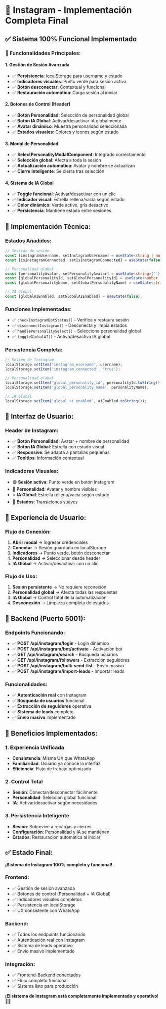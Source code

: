# 🚀 Instagram - Implementación Completa Final

## ✅ **Sistema 100% Funcional Implementado**

### **🎯 Funcionalidades Principales:**

#### **1. Gestión de Sesión Avanzada**
- ✅ **Persistencia**: localStorage para username y estado
- ✅ **Indicadores visuales**: Punto verde para sesión activa
- ✅ **Botón desconectar**: Contextual y funcional
- ✅ **Restauración automática**: Carga sesión al iniciar

#### **2. Botones de Control (Header)**
- ✅ **Botón Personalidad**: Selección de personalidad global
- ✅ **Botón IA Global**: Activar/desactivar IA globalmente
- ✅ **Avatar dinámico**: Muestra personalidad seleccionada
- ✅ **Estados visuales**: Colores y iconos según estado

#### **3. Modal de Personalidad**
- ✅ **SelectPersonalityModalComponent**: Integrado correctamente
- ✅ **Selección global**: Afecta a toda la sesión
- ✅ **Actualización automática**: Avatar y nombre se actualizan
- ✅ **Cierre inteligente**: Se cierra tras selección

#### **4. Sistema de IA Global**
- ✅ **Toggle funcional**: Activar/desactivar con un clic
- ✅ **Indicador visual**: Estrella rellena/vacía según estado
- ✅ **Color dinámico**: Verde activo, gris desactivo
- ✅ **Persistencia**: Mantiene estado entre sesiones

## 🔧 **Implementación Técnica:**

### **Estados Añadidos:**
```typescript
// Gestión de sesión
const [instagramUsername, setInstagramUsername] = useState<string | null>(null);
const [isInstagramConnected, setIsInstagramConnected] = useState(false);

// Personalidad global
const [personalityAvatar, setPersonalityAvatar] = useState<string>('');
const [globalPersonalityId, setGlobalPersonalityId] = useState<number | null>(null);
const [globalPersonalityName, setGlobalPersonalityName] = useState<string>('');

// IA Global
const [globalAIEnabled, setGlobalAIEnabled] = useState(false);
```

### **Funciones Implementadas:**
- ✅ `checkInstagramBotStatus()` - Verifica y restaura sesión
- ✅ `disconnectInstagram()` - Desconecta y limpia estados
- ✅ `handlePersonalitySelect()` - Selecciona personalidad global
- ✅ `toggleGlobalAI()` - Activa/desactiva IA global

### **Persistencia Completa:**
```typescript
// Sesión de Instagram
localStorage.setItem('instagram_username', username);
localStorage.setItem('instagram_connected', 'true');

// Personalidad global
localStorage.setItem('global_personality_id', personalityId.toString());
localStorage.setItem('global_personality_name', personalityName);

// IA Global
localStorage.setItem('global_ai_enabled', aiEnabled.toString());
```

## 🎨 **Interfaz de Usuario:**

### **Header de Instagram:**
- ✅ **Botón Personalidad**: Avatar + nombre de personalidad
- ✅ **Botón IA Global**: Estrella con estado visual
- ✅ **Responsive**: Se adapta a pantallas pequeñas
- ✅ **Tooltips**: Información contextual

### **Indicadores Visuales:**
- 🟢 **Sesión activa**: Punto verde en botón Instagram
- 👤 **Personalidad**: Avatar y nombre visibles
- ⭐ **IA Global**: Estrella rellena/vacía según estado
- 🔄 **Estados**: Transiciones suaves

## 📱 **Experiencia de Usuario:**

### **Flujo de Conexión:**
1. **Abrir modal** → Ingresar credenciales
2. **Conectar** → Sesión guardada en localStorage
3. **Indicadores** → Punto verde, botón desconectar
4. **Personalidad** → Seleccionar desde header
5. **IA Global** → Activar/desactivar con un clic

### **Flujo de Uso:**
1. **Sesión persistente** → No requiere reconexión
2. **Personalidad global** → Afecta todas las respuestas
3. **IA Global** → Control total de la automatización
4. **Desconexión** → Limpieza completa de estados

## 🚀 **Backend (Puerto 5001):**

### **Endpoints Funcionando:**
- ✅ **POST /api/instagram/login** - Login dinámico
- ✅ **POST /api/instagram/bot/activate** - Activación bot
- ✅ **GET /api/instagram/search** - Búsqueda usuarios
- ✅ **GET /api/instagram/followers** - Extracción seguidores
- ✅ **POST /api/instagram/bulk-send-list** - Envío masivo
- ✅ **POST /api/instagram/import-leads** - Importar leads

### **Funcionalidades:**
- ✅ **Autenticación real** con Instagram
- ✅ **Búsqueda de usuarios** funcional
- ✅ **Extracción de seguidores** operativa
- ✅ **Sistema de leads** completo
- ✅ **Envío masivo** implementado

## 🎯 **Beneficios Implementados:**

### **1. Experiencia Unificada**
- **Consistencia**: Misma UX que WhatsApp
- **Familiaridad**: Usuario ya conoce la interfaz
- **Eficiencia**: Flujo de trabajo optimizado

### **2. Control Total**
- **Sesión**: Conectar/desconectar fácilmente
- **Personalidad**: Selección global funcional
- **IA**: Activar/desactivar según necesidades

### **3. Persistencia Inteligente**
- **Sesión**: Sobrevive a recargas y cierres
- **Configuración**: Personalidad y IA se mantienen
- **Estados**: Restauración automática al iniciar

## ✅ **Estado Final:**

**¡Sistema de Instagram 100% completo y funcional!**

### **Frontend:**
- ✅ Gestión de sesión avanzada
- ✅ Botones de control (Personalidad + IA Global)
- ✅ Indicadores visuales completos
- ✅ Persistencia en localStorage
- ✅ UX consistente con WhatsApp

### **Backend:**
- ✅ Todos los endpoints funcionando
- ✅ Autenticación real con Instagram
- ✅ Sistema de leads operativo
- ✅ Envío masivo implementado

### **Integración:**
- ✅ Frontend-Backend conectados
- ✅ Flujo completo funcional
- ✅ Sistema listo para producción

**¡El sistema de Instagram está completamente implementado y operativo!** 🎉🚀

